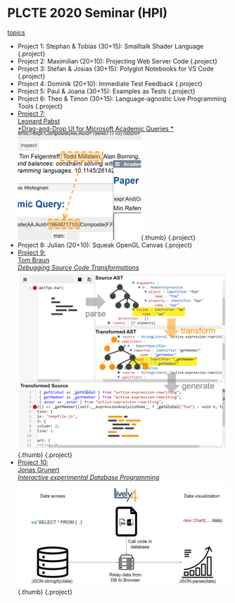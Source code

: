# PLCTE 2020 Seminar (HPI)


<style data-src="../seminars.css"></style>


<lively-import src="../_navigation.html"></lively-import>

[topics](topics.md) 

<!--

-->

- Project 1: Stephan & Tobias (30+15): Smalltalk Shader Language  {.project}
- Project 2: Maximilian (20+10): Projecting Web Server Code  {.project}
- Project 3: Stefan & Josias (30+15): Polyglot Notebooks for VS Code  {.project}
- Project 4: Dominik (20+10): Immediate Test Feedback  {.project}
- Project 5: Paul & Joana (30+15): Examples as Tests  {.project}
- Project 6: Theo & Timon (30+15): Language-agnostic Live Programming Tools  {.project}
- [Project 7: <br> Leonard Pabst<br> *Drag-and-Drop UI for Microsoft Academic Queries *](project_07/index.md)  ![](project_07/topic.png){.thumb} {.project}
- Project 8: Julian (20+10): Squeak OpenGL Canvas  {.project}
- [Project 9: <br> Tom Braun<br> *Debugging Source Code Transformations*](project_09/index.md)  ![](project_09/topic.png){.thumb} {.project}
- [Project 10: <br> Jonas Grunert<br> *Interactive experimental Database Programming*](project_10/index.md)  ![](project_10/topic.png){.thumb} {.project}

<lively-import src="../_logo.html"></lively-import>
<lively-import src="../_footer.html"></lively-import>